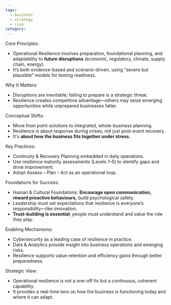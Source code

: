 ```yaml
---
tags:
  - business
  - strategy
  - risk
category:
---
```

Core Principles:
 - Operational Resilience involves preparation, foundational planning, and adaptability to **future disruptions** (economic, regulatory, climate, supply chain, energy).
 - It’s both evidence-based and scenario-driven, using “severe but plausible” models for testing readiness.

Why It Matters:
 - Disruptions are inevitable; failing to prepare is a strategic threat.
 - Resilience creates competitive advantage—others may seize emerging opportunities while unprepared businesses falter.

Conceptual Shifts:
 - Move from point solutions to integrated, whole-business planning.
 - Resilience is about response during crises, not just post-event recovery.
 - It's **about how the business fits together under stress.**

Key Practices:
 - Continuity & Recovery Planning embedded in daily operations.
 - Use resilience maturity assessments (Levels 1–5) to identify gaps and drive improvement.
 - Adopt Assess – Plan – Act as an operational loop.

Foundations for Success:
 - Human & Cultural Foundations: **Encourage open communication, reward proactive behaviours,** build psychological safety.
 - Leadership must set expectations that resilience is everyone’s responsibility—like innovation.
 - **Trust-building is essential**; people must understand and value the role they play.

Enabling Mechanisms:
 - Cybersecurity as a leading case of resilience in practice.
 - Data & Analytics provide insight into business operations and emerging risks.
 - Resilience supports value retention and efficiency gains through better preparedness.

Strategic View:
 - Operational resilience is not a one-off fix but a continuous, coherent capability.
 - It provides a real-time lens on how the business is functioning today and where it can adapt.
